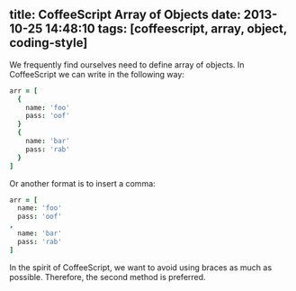 title: CoffeeScript Array of Objects
date: 2013-10-25 14:48:10
tags: [coffeescript, array, object, coding-style]
---

We frequently find ourselves need to define array of objects. In CoffeeScript we can write in the following way:

```coffeescript
arr = [
  {
    name: 'foo'
    pass: 'oof'
  }
  {
    name: 'bar'
    pass: 'rab'
  }
]
```

Or another format is to insert a comma:

```coffeescript
arr = [
  name: 'foo'
  pass: 'oof'
,
  name: 'bar'
  pass: 'rab'
]
```

In the spirit of CoffeeScript, we want to avoid using braces as much as possible. Therefore, the second method is preferred.
